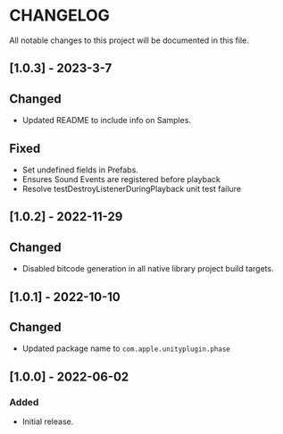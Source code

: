 # CHANGELOG
All notable changes to this project will be documented in this file.

## [1.0.3] - 2023-3-7
## Changed
- Updated README to include info on Samples.

## Fixed
- Set undefined fields in Prefabs.
- Ensures Sound Events are registered before playback
- Resolve testDestroyListenerDuringPlayback unit test failure

## [1.0.2] - 2022-11-29
## Changed
- Disabled bitcode generation in all native library project build targets.

## [1.0.1] - 2022-10-10
## Changed
- Updated package name to `com.apple.unityplugin.phase`

## [1.0.0] - 2022-06-02
### Added
- Initial release.
